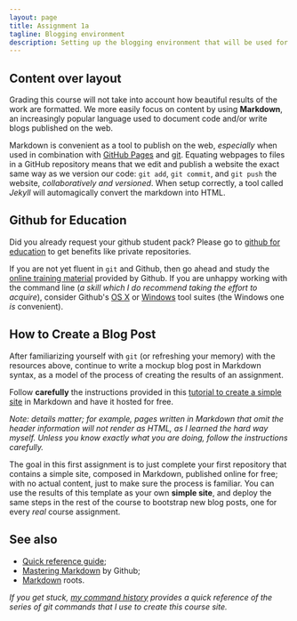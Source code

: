 ```yaml
---
layout: page
title: Assignment 1a
tagline: Blogging environment
description: Setting up the blogging environment that will be used for handing in the practical work
---
```


## Content over layout

Grading this course will not take into account how beautiful results of the work are formatted.
We more easily focus on content by using **Markdown**, an increasingly popular language used to document code and/or write blogs published on the web.

Markdown is convenient as a tool to publish on the web, *especially* when used in combination with [GitHub Pages](http://pages.github.com) and [git](http://git-scm.com). Equating webpages to files in a GitHub repository means that we edit and publish a website the exact same way as we version our code:
`git add`, `git commit`, and `git push` the website, *collaboratively and versioned*. When setup correctly, a tool called *Jekyll* will 
automagically convert the markdown into HTML.

## Github for Education

Did you already request your github student pack?
Please go to [github for education](https://education.github.com/pack/join) to get benefits like private repositories.

If you are not yet fluent in `git` and Github, then go ahead and study the 
[online training material](https://help.github.com/articles/good-resources-for-learning-git-and-github/)
provided by Github. If you are unhappy working with the command line (*a skill which I do recommend taking the 
effort to acquire*), consider Github's [OS X](http://mac.github.com) or [Windows](http://windows.github.com)
tool suites (the Windows one *is* convenient).

## How to Create a Blog Post

After familiarizing yourself with `git` (or refreshing your memory) with the resources above, continue to write a 
mockup blog post in Markdown syntax, as a model of the process of creating the results of an assignment.

Follow **carefully** the instructions provided in this
[tutorial to create a simple site](http://kbroman.org/simple_site/) in Markdown and have it hosted for free.

*Note: details matter; for example, pages written in Markdown that omit the header information will not render 
as HTML, as I learned the hard way myself. Unless you know exactly what you are doing, follow the instructions 
carefully.*

The goal in this first assignment is to just complete your first repository that contains a simple site, 
composed in Markdown, published online for free; with no actual content, just to make sure the process is familiar.
You can use the results of this template as your own **simple site**, and deploy the same steps in the rest 
of the course to bootstrap new blog posts, one for every *real* course assignment.

## See also

* [Quick reference guide](http://kramdown.gettalong.org/quickref.html);
* [Mastering Markdown](https://guides.github.com/features/mastering-markdown/) by Github;
* [Markdown](https://daringfireball.net/projects/markdown/) roots.

*If you get stuck, [my command history](A1a-history.html) provides a quick reference of the series of git commands
that I use to create this course site.*
